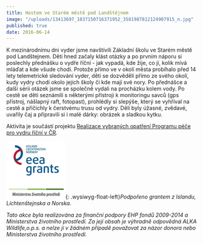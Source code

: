 ```yaml
---
title: Hostem ve Starém městě pod Landštějnem
image: "/uploads/13413697_1037150716371952_3581987812124907915_n.jpg"
published: true
date: 2016-06-14
---
```

K mezinárodnímu dni vyder jsme navštívili Základní školu ve Starém městě
pod Landštejnem. Děti hned začaly klást otázky a po prvním náporu si
poslechly přednášku o vydře říční - jak vypadá, kde žije, co jí, kolik
mívá mláďat a kde všude chodí. Protože přímo ve v okolí města probíhalo
před 14 lety telemetrické sledování vyder, děti se dozvěděli přímo ze
svého okolí, kudy vydry chodí okolo jejich školy či kde mají své nory.
Po přednášce a další sérii otázek jsme se společně vydali na procházku
kolem vody. Po cestě se děti seznámili s některými přístroji k
monitoringu savců (gps přístroj, nášlapný raft, fotopast), prohlédly si
slepýše, který se vyhříval na cestě a přičichly k čerstvému trusu od
vydry. Děli byly úžasné, zvědavé, uvařily čaj a připravili si i malé
dárky: obrázek a sladkou kytku.

Aktivita je součástí projektu
[Realizace vybraných opatření Programu péče pro vydru říční v ČR][1].

![](/uploads/loga_mgs_stojato_mm.jpg){: .wysiwyg-float-left}*Podpořeno
grantem z Islandu, Lichtenštejnska a Norska.*

*Tato akce byla realizována za finanční podpory EHP fondů 2009-2014 a
Ministerstva životního prostředí. Za její obsah je výhradně odpovědná
ALKA Wildlife,o.p.s. a nelze ji v žádném případě považovat za názor
donora nebo Ministerstva životního prostředí.*


[1]: https://www.vydryonline.cz/o-nas/projekt
